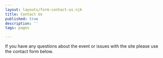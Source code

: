 ```yaml
---
layout: layouts/form-contact-us.njk
title: Contact Us
published: true
description: ''
tags: pages

---
```


If you have any questions about the event or issues with the site please use the contact form below.

